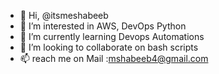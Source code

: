 - 👋 Hi, @itsmeshabeeb
- 👀 I’m interested in AWS, DevOps Python
- 🌱 I’m currently learning Devops Automations
- 💞️ I’m looking to collaborate on bash scripts
- 📫 reach me on Mail :mshabeeb4@gmail.com

<!---
itsmeshabeeb/itsmeshabeeb is a ✨ special ✨ repository because its `README.md` (this file) appears on your GitHub profile.
You can click the Preview link to take a look at your changes.
--->
